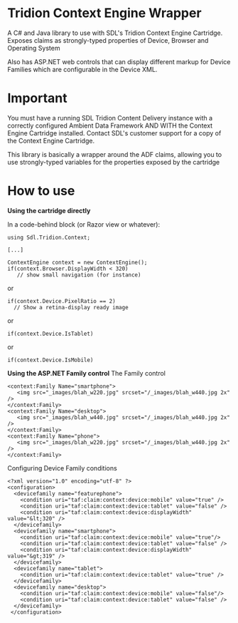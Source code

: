 Tridion Context Engine Wrapper
====================

A C# and Java library to use with SDL's Tridion Context Engine Cartridge. Exposes claims as strongly-typed properties of Device, Browser and Operating System

Also has ASP.NET web controls that can display different markup for Device Families which are configurable in the Device XML.

Important
=========

You must have a running SDL Tridion Content Delivery instance with a correctly configured Ambient Data Framework AND WITH the Context Engine Cartridge installed.
Contact SDL's customer support for a copy of the Context Engine Cartridge.

This library is basically a wrapper around the ADF claims, allowing you to use strongly-typed variables for the properties exposed by the cartridge

How to use
=====

**Using the cartridge directly**

In a code-behind block (or Razor view or whatever):

```
using Sdl.Tridion.Context;

[...]

ContextEngine context = new ContextEngine();
if(context.Browser.DisplayWidth < 320)
   // show small navigation (for instance)
```

or 

```
if(context.Device.PixelRatio == 2)
  // Show a retina-display ready image
```  
or
```
if(context.Device.IsTablet)
```
or
```
if(context.Device.IsMobile)
```

**Using the ASP.NET Family control**
The Family control
```
<context:Family Name="smartphone">
   <img src="_images/blah_w220.jpg" srcset="/_images/blah_w440.jpg 2x" />
</context:Family>
<context:Family Name="desktop">
   <img src="_images/blah_w440.jpg" srcset="/_images/blah_w440.jpg 2x" />
</context:Family>
<context:Family Name="phone">
   <img src="_images/blah_w220.jpg" srcset="/_images/blah_w440.jpg 2x" />
</context:Family>
```

Configuring Device Family conditions
```
<?xml version="1.0" encoding="utf-8" ?>
<configuration>
  <devicefamily name="featurephone">
    <condition uri="taf:claim:context:device:mobile" value="true" />
    <condition uri="taf:claim:context:device:tablet" value="false" />
    <condition uri="taf:claim:context:device:displayWidth" value="&lt;320" />
  </devicefamily>
  <devicefamily name="smartphone">
    <condition uri="taf:claim:context:device:mobile" value="true"/>
    <condition uri="taf:claim:context:device:tablet" value="false" />
    <condition uri="taf:claim:context:device:displayWidth" value="&gt;319" />
  </devicefamily>
  <devicefamily name="tablet">
    <condition uri="taf:claim:context:device:tablet" value="true" />
  </devicefamily>
  <devicefamily name="desktop">
    <condition uri="taf:claim:context:device:mobile" value="false"/>
    <condition uri="taf:claim:context:device:tablet" value="false" />
  </devicefamily>
 </configuration>
```
